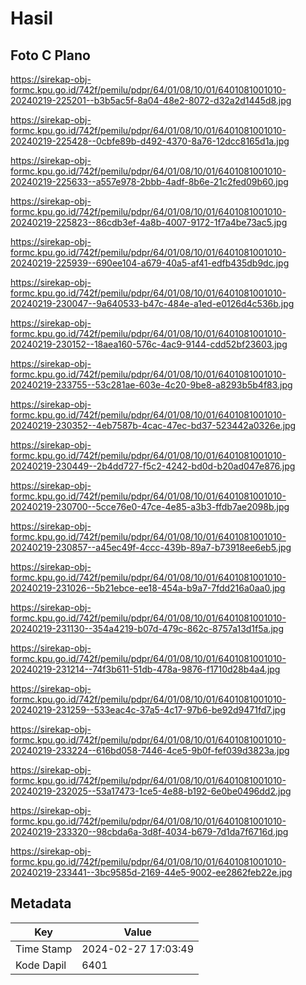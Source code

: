 # Hasil

## Foto C Plano

https://sirekap-obj-formc.kpu.go.id/742f/pemilu/pdpr/64/01/08/10/01/6401081001010-20240219-225201--b3b5ac5f-8a04-48e2-8072-d32a2d1445d8.jpg

https://sirekap-obj-formc.kpu.go.id/742f/pemilu/pdpr/64/01/08/10/01/6401081001010-20240219-225428--0cbfe89b-d492-4370-8a76-12dcc8165d1a.jpg

https://sirekap-obj-formc.kpu.go.id/742f/pemilu/pdpr/64/01/08/10/01/6401081001010-20240219-225633--a557e978-2bbb-4adf-8b6e-21c2fed09b60.jpg

https://sirekap-obj-formc.kpu.go.id/742f/pemilu/pdpr/64/01/08/10/01/6401081001010-20240219-225823--86cdb3ef-4a8b-4007-9172-1f7a4be73ac5.jpg

https://sirekap-obj-formc.kpu.go.id/742f/pemilu/pdpr/64/01/08/10/01/6401081001010-20240219-225939--690ee104-a679-40a5-af41-edfb435db9dc.jpg

https://sirekap-obj-formc.kpu.go.id/742f/pemilu/pdpr/64/01/08/10/01/6401081001010-20240219-230047--9a640533-b47c-484e-a1ed-e0126d4c536b.jpg

https://sirekap-obj-formc.kpu.go.id/742f/pemilu/pdpr/64/01/08/10/01/6401081001010-20240219-230152--18aea160-576c-4ac9-9144-cdd52bf23603.jpg

https://sirekap-obj-formc.kpu.go.id/742f/pemilu/pdpr/64/01/08/10/01/6401081001010-20240219-233755--53c281ae-603e-4c20-9be8-a8293b5b4f83.jpg

https://sirekap-obj-formc.kpu.go.id/742f/pemilu/pdpr/64/01/08/10/01/6401081001010-20240219-230352--4eb7587b-4cac-47ec-bd37-523442a0326e.jpg

https://sirekap-obj-formc.kpu.go.id/742f/pemilu/pdpr/64/01/08/10/01/6401081001010-20240219-230449--2b4dd727-f5c2-4242-bd0d-b20ad047e876.jpg

https://sirekap-obj-formc.kpu.go.id/742f/pemilu/pdpr/64/01/08/10/01/6401081001010-20240219-230700--5cce76e0-47ce-4e85-a3b3-ffdb7ae2098b.jpg

https://sirekap-obj-formc.kpu.go.id/742f/pemilu/pdpr/64/01/08/10/01/6401081001010-20240219-230857--a45ec49f-4ccc-439b-89a7-b73918ee6eb5.jpg

https://sirekap-obj-formc.kpu.go.id/742f/pemilu/pdpr/64/01/08/10/01/6401081001010-20240219-231026--5b21ebce-ee18-454a-b9a7-7fdd216a0aa0.jpg

https://sirekap-obj-formc.kpu.go.id/742f/pemilu/pdpr/64/01/08/10/01/6401081001010-20240219-231130--354a4219-b07d-479c-862c-8757a13d1f5a.jpg

https://sirekap-obj-formc.kpu.go.id/742f/pemilu/pdpr/64/01/08/10/01/6401081001010-20240219-231214--74f3b611-51db-478a-9876-f1710d28b4a4.jpg

https://sirekap-obj-formc.kpu.go.id/742f/pemilu/pdpr/64/01/08/10/01/6401081001010-20240219-231259--533eac4c-37a5-4c17-97b6-be92d9471fd7.jpg

https://sirekap-obj-formc.kpu.go.id/742f/pemilu/pdpr/64/01/08/10/01/6401081001010-20240219-233224--616bd058-7446-4ce5-9b0f-fef039d3823a.jpg

https://sirekap-obj-formc.kpu.go.id/742f/pemilu/pdpr/64/01/08/10/01/6401081001010-20240219-232025--53a17473-1ce5-4e88-b192-6e0be0496dd2.jpg

https://sirekap-obj-formc.kpu.go.id/742f/pemilu/pdpr/64/01/08/10/01/6401081001010-20240219-233320--98cbda6a-3d8f-4034-b679-7d1da7f6716d.jpg

https://sirekap-obj-formc.kpu.go.id/742f/pemilu/pdpr/64/01/08/10/01/6401081001010-20240219-233441--3bc9585d-2169-44e5-9002-ee2862feb22e.jpg


## Metadata

| Key        | Value               |
| ---------- | ------------------- |
| Time Stamp | 2024-02-27 17:03:49 |
| Kode Dapil | 6401                |



